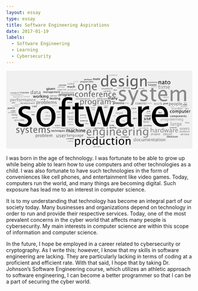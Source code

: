 ```yaml
---
layout: essay
type: essay
title: Software Engineering Aspirations
date: 2017-01-19
labels:
  - Software Engineering
  - Learning
  - Cybersecurity
---
```

<img class="ui image" src="../images/SE-image.png">

I was born in the age of technology.  I was fortunate to be able to grow up while being able to learn how to use computers and other technologies as a child.  I was also fortunate to have such technologies in the form of conveniences like cell phones, and entertainment like video games.  Today, computers run the world, and many things are becoming digital. Such exposure has lead me to an interest in computer science.

It is to my understanding that technology has become an integral part of our society today.  Many businesses and organizations depend on technology in order to run and provide their respective services.  Today, one of the most prevalent concerns in the cyber world that affects many people is cybersecurity.  My main interests in computer science are within this scope of information and computer science.

In the future, I hope be employed in a career related to cybersecurity or cryptography.  As I write this; however, I know that my skills in software engineering are lacking.  They are particularly lacking in terms of coding at a proficient and efficient rate.  With that said, I hope that by taking Dr. Johnson’s Software Engineering course, which utilizes an athletic approach to software engineering, I can become a better programmer so that I can be a part of securing the cyber world.

